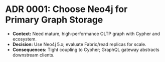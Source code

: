 # ADR 0001: Choose Neo4j for Primary Graph Storage
- **Context:** Need mature, high‑performance OLTP graph with Cypher and ecosystem.
- **Decision:** Use Neo4j 5.x; evaluate Fabric/read replicas for scale.
- **Consequences:** Tight coupling to Cypher; GraphQL gateway abstracts downstream clients.